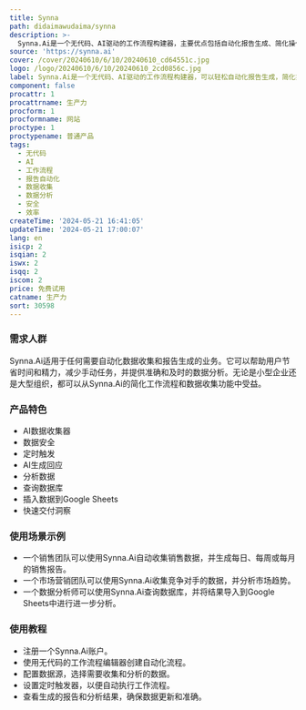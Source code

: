 ```yaml
---
title: Synna
path: didaimawudaima/synna
description: >-
  Synna.Ai是一个无代码、AI驱动的工作流程构建器，主要优点包括自动化报告生成、简化操作流程以及保持数据更新。它提供了简单到复杂的工作流程编辑器，适用于技术和非技术用户。Synna.Ai通过AI和网络抓取技术，可以从任何网站提取数据，而无需编码或使用API。它采用最先进的加密和行业最佳实践，确保数据的安全性。无需手动数据收集，Synna.Ai的AI驱动的数据收集器可以自动获取数据，并始终提供最新的数据。
source: 'https://synna.ai'
cover: /cover/20240610/6/10/20240610_cd64551c.jpg
logo: /logo/20240610/6/10/20240610_2cd0856c.jpg
label: Synna.Ai是一个无代码、AI驱动的工作流程构建器，可以轻松自动化报告生成，简化操作流程，确保所有人都能及时更新。
component: false
procattr: 1
procattrname: 生产力
procform: 1
procformname: 网站
proctype: 1
proctypename: 普通产品
tags:
  - 无代码
  - AI
  - 工作流程
  - 报告自动化
  - 数据收集
  - 数据分析
  - 安全
  - 效率
createTime: '2024-05-21 16:41:05'
updateTime: '2024-05-21 17:00:07'
lang: en
isicp: 2
isqian: 2
iswx: 2
isqq: 2
iscom: 2
price: 免费试用
catname: 生产力
sort: 30598
---
```




### 需求人群
Synna.Ai适用于任何需要自动化数据收集和报告生成的业务。它可以帮助用户节省时间和精力，减少手动任务，并提供准确和及时的数据分析。无论是小型企业还是大型组织，都可以从Synna.Ai的简化工作流程和数据收集功能中受益。

### 产品特色
* AI数据收集器
* 数据安全
* 定时触发
* AI生成回应
* 分析数据
* 查询数据库
* 插入数据到Google Sheets
* 快速交付洞察

### 使用场景示例
* 一个销售团队可以使用Synna.Ai自动收集销售数据，并生成每日、每周或每月的销售报告。
* 一个市场营销团队可以使用Synna.Ai收集竞争对手的数据，并分析市场趋势。
* 一个数据分析师可以使用Synna.Ai查询数据库，并将结果导入到Google Sheets中进行进一步分析。

### 使用教程
* 注册一个Synna.Ai账户。
* 使用无代码的工作流程编辑器创建自动化流程。
* 配置数据源，选择需要收集和分析的数据。
* 设置定时触发器，以便自动执行工作流程。
* 查看生成的报告和分析结果，确保数据更新和准确。

  
